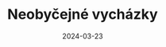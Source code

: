 ---
layout: layouts/non-en-archive-episode.njk
title: Neobyčejné vycházky
date: "2024-03-23"
link: https://www.rtvs.sk/televizia/archiv/14252/456124
datum: 23. 3. 2024
tv: Duna TV
foto: business_357x206.jpg
alt: Walks main picture
perex: ČT Ostrava - Kovářství na Helfštýně | MTVA Szeged - Kartáčníci | RTVS Košice - Tkalcovství | TVP Kraków - Patchwork
tags: huarchive
---